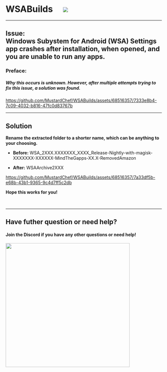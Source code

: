 # WSABuilds &nbsp; &nbsp; <img src="https://img.shields.io/github/downloads/MustardChef/WSABuilds/total?label=Total%20Downloads&style=for-the-badge"/> &nbsp; 

---
## Issue: <br /> Windows Subystem for Android (WSA) Settings app crashes after installation, when opened, and you are unable to run any apps.
### Preface:
##### Why this occurs is unknown. However, after multiple attempts trying to fix this issue, a solution was found.






https://github.com/MustardChef/WSABuilds/assets/68516357/7333e8b4-7c09-4032-b816-47fc0d83767b






---
## Solution

**Rename the extracted folder to a shorter name, which can be anything to your choosing.**

   - **Before:** WSA_2XXX.XXXXXXX_XXXX_Release-Nightly-with-magisk-XXXXXXX-XXXXXX-MindTheGapps-XX.X-RemovedAmazon 

   - **After:** WSAArchive2XXX


https://github.com/MustardChef/WSABuilds/assets/68516357/7a33df5b-e68b-43b1-9365-9c4d7ff5c2db





**Hope this works for you!**

<br />

---

## Have futher question or need help?

#### Join the Discord if you have any other questions or need help!

[<img src="https://invidget.switchblade.xyz/2thee7zzHZ" style="width: 400px;"/>](https://discord.gg/2thee7zzHZ)
